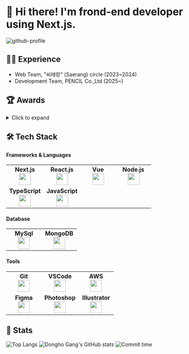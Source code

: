 <div align="left">

<br/>

# 👋 Hi there! I'm **frond-end developer** using Next.js.

![github-profile](http://github-profile-summary-cards.vercel.app/api/cards/profile-details?username=KimMaru10&theme=vue)

## 👨‍💼 Experience

- Web Team, "씨애랑" (Saerang) circle (2023~2024)
- Development Team, PENCIL Co.,Ltd (2025~)

## 🏆 Awards

<details>
<summary>Click to expand</summary>
<h3>2023</h3>
<p>한림대학교 씨애랑 소프트웨어 전시회 금상🥇</p>

<h3>2024</h3>
<p>한림대학교 씨애랑 소프트웨어 전시회 금상🥇</p>
<p>정보과학대학 학술제 "서공제" 금상🥇</p>
<p>2024 2학기 소프트웨어 캡스톤 디자인 대상🥇</p>

</div>
</details>

## 🛠 Tech Stack

#### Frameworks & Languages
<table width="320px">
  <tbody>
    <tr valign="top">
       <td width="80px" align="center">
        <span><strong>Next.js</strong></span><br>
        <img height="32px" src="https://cdn.jsdelivr.net/gh/devicons/devicon/icons/nextjs/nextjs-original.svg" />
      </td>
      <td width="80px" align="center">
        <span><strong>React.js</strong></span><br>
        <img height="32px" src="https://cdn.jsdelivr.net/gh/devicons/devicon/icons/react/react-original.svg">
      </td>
      <td width="80px" align="center">
        <span><strong>Vue</strong></span><br>
        <img height="32px" src="https://cdn.jsdelivr.net/gh/devicons/devicon/icons/vuejs/vuejs-original.svg" />
      </td>
      <td width="80px" align="center">
        <span><strong>Node.js</strong></span><br>
        <img height="32px" src="https://cdn.jsdelivr.net/gh/devicons/devicon/icons/nodejs/nodejs-original.svg" />
      </td>
    </tr>
    <tr valign="top">
      <td width="80px" align="center">
        <span><strong>TypeScript</strong></span><br>
        <img height="32" src="https://cdn.jsdelivr.net/gh/devicons/devicon/icons/typescript/typescript-original.svg">
      </td>
      <td width="80px" align="center">
        <span><strong>JavaScript</strong></span><br>
        <img height="32px" src="https://cdn.jsdelivr.net/gh/devicons/devicon/icons/javascript/javascript-original.svg">
      </td>
    </tr>
  </tbody>
</table>

#### Database
<table width="320px">
  <tbody>
    <tr valign="top">
      <td width="80px" align="center">
        <span><strong>MySql</strong></span><br>
        <img height="32px" src="https://cdn.jsdelivr.net/gh/devicons/devicon/icons/mysql/mysql-original.svg" />
      </td>
      <td width="80px" align="center">
        <span><strong>MongoDB</strong></span><br>
        <img height="32px" src="https://cdn.jsdelivr.net/gh/devicons/devicon/icons/mongodb/mongodb-original.svg" />
      </td>
    </tr>
  </tbody>
</table>

#### Tools
<table width="320px">
  <tbody>
    <tr valign="top">
      <td width="80px" align="center">
        <span><strong>Git</strong></span><br>
        <img height="32px" src="https://cdn.jsdelivr.net/gh/devicons/devicon/icons/git/git-original.svg" />
      </td>
      <td width="80px" align="center">
        <span><strong>VSCode</strong></span><br>
        <img height="32px" src="https://cdn.jsdelivr.net/gh/devicons/devicon/icons/vscode/vscode-original.svg" />
      </td>
      <td width="80px" align="center">
        <span><strong>AWS</strong></span><br>
        <img height="32px" src="https://cdn.jsdelivr.net/gh/devicons/devicon@latest/icons/amazonwebservices/amazonwebservices-original-wordmark.svg" />
      </td>
    </tr>
    <tr valign="top">
      <td width="80px" align="center">
        <span><strong>Figma</strong></span><br>
        <img height="32px" src="https://cdn.jsdelivr.net/gh/devicons/devicon/icons/figma/figma-original.svg">
      </td>
      <td width="80px" align="center">
        <span><strong>Photoshop</strong></span><br>
        <img height="32px" src="https://cdn.jsdelivr.net/gh/devicons/devicon/icons/photoshop/photoshop-original.svg">
      </td>
      <td width="80px" align="center">
        <span><strong>Illustrator</strong></span><br>
       <img height="32px" src="https://cdn.jsdelivr.net/gh/devicons/devicon@latest/icons/illustrator/illustrator-plain.svg">
      </td>
    </tr>
  </tbody>
</table>



## 💪 Stats
![Top Langs](http://github-profile-summary-cards.vercel.app/api/cards/most-commit-language?username=KimMaru10&theme=vue)
![Dongho Gang's GitHub stats](http://github-profile-summary-cards.vercel.app/api/cards/stats?username=KimMaru10&theme=vue)
![Commit time](http://github-profile-summary-cards.vercel.app/api/cards/productive-time?username=KimMaru10&theme=vue&utcOffset=9)
